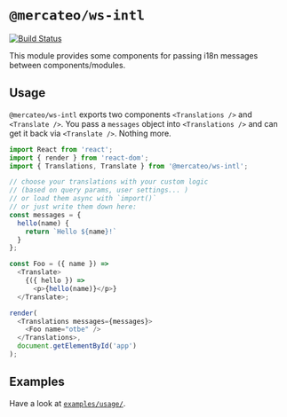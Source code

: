# `@mercateo/ws-intl`

[![Build Status](https://travis-ci.org/Mercateo/ws-intl.svg?branch=master)](https://travis-ci.org/Mercateo/ws-intl)

This module provides some components for passing i18n messages between components/modules.

## Usage

`@mercateo/ws-intl` exports two components `<Translations />` and `<Translate />`. You pass a `messages` object into `<Translations />` and can get it back via `<Translate />`. Nothing more.

```js
import React from 'react';
import { render } from 'react-dom';
import { Translations, Translate } from '@mercateo/ws-intl';

// choose your translations with your custom logic
// (based on query params, user settings... )
// or load them async with `import()`
// or just write them down here:
const messages = {
  hello(name) {
    return `Hello ${name}!`
  }
};

const Foo = ({ name }) =>
  <Translate>
    {({ hello }) =>
      <p>{hello(name)}</p>}
  </Translate>;

render(
  <Translations messages={messages}>
    <Foo name="otbe" />
  </Translations>,
  document.getElementById('app')
);
```

## Examples

Have a look at [`examples/usage/`](./examples/usage).
